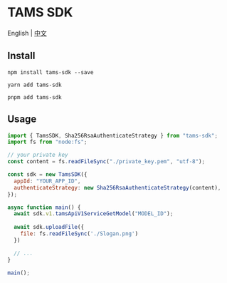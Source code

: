 # TAMS SDK

English | [中文](./README-zh_CN.md)

## Install

```
npm install tams-sdk --save
```

```
yarn add tams-sdk
```

```
pnpm add tams-sdk
```

## Usage

```js
import { TamsSDK, Sha256RsaAuthenticateStrategy } from "tams-sdk";
import fs from "node:fs";

// your private key
const content = fs.readFileSync("./private_key.pem", "utf-8");

const sdk = new TamsSDK({
  appId: "YOUR_APP_ID",
  authenticateStrategy: new Sha256RsaAuthenticateStrategy(content),
});

async function main() {
  await sdk.v1.tamsApiV1ServiceGetModel("MODEL_ID");
  
  await sdk.uploadFile({
    file: fs.readFileSync('./Slogan.png')
  })

  // ...
}

main();
```

